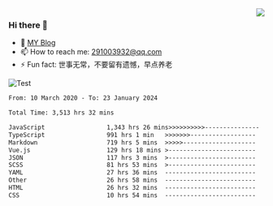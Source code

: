 <img align='right' src='https://github-readme-stats.vercel.app/api?username=niaogege&show_icons=true&theme=radical'/>

### Hi there 👋

- 🌱 [MY Blog](https://bythewayer.com/)
- 📫 How to reach me: 291003932@qq.com
- ⚡ Fun fact:  世事无常，不要留有遗憾，早点养老

![Test](https://github-readme-stats.vercel.app/api/top-langs/?username=niaogege&layout=compact)

<!--START_SECTION:waka-->

```txt
From: 10 March 2020 - To: 23 January 2024

Total Time: 3,513 hrs 32 mins

JavaScript                 1,343 hrs 26 mins>>>>>>>>>>---------------   38.24 %
TypeScript                 991 hrs 1 min   >>>>>>>------------------   28.21 %
Markdown                   719 hrs 5 mins  >>>>>--------------------   20.47 %
Vue.js                     129 hrs 18 mins >------------------------   03.68 %
JSON                       117 hrs 3 mins  >------------------------   03.33 %
SCSS                       81 hrs 53 mins  >------------------------   02.33 %
YAML                       27 hrs 36 mins  -------------------------   00.79 %
Other                      26 hrs 58 mins  -------------------------   00.77 %
HTML                       26 hrs 32 mins  -------------------------   00.76 %
CSS                        10 hrs 54 mins  -------------------------   00.31 %
```

<!--END_SECTION:waka-->
